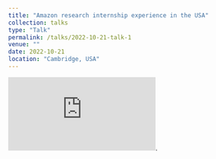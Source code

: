```yaml
---
title: "Amazon research internship experience in the USA"
collection: talks
type: "Talk"
permalink: /talks/2022-10-21-talk-1
venue: ""
date: 2022-10-21
location: "Cambridge, USA"
---
```


![](http://DanielLin94144.github.io/files/Amazon_internship_slide.pdf).
